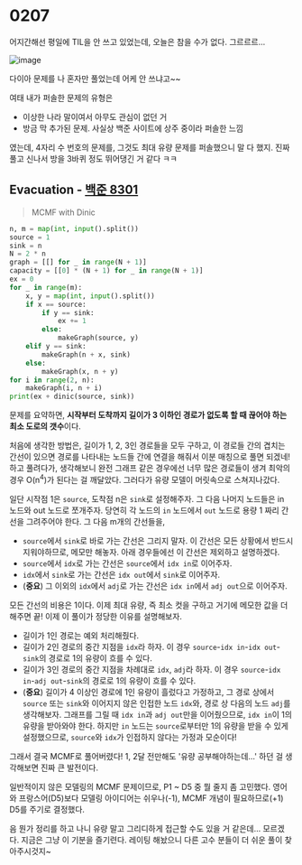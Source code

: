 # 0207

어지간해선 평일에 TIL을 안 쓰고 있었는데, 오늘은 참을 수가 없다. 그르르르...

![image](https://user-images.githubusercontent.com/97663863/217017914-0ff6431f-ff7a-4593-9109-62b4484299b1.png)

다이아 문제를 나 혼자만 풀었는데 어케 안 쓰냐고~~

여태 내가 퍼솔한 문제의 유형은

- 이상한 나라 말이여서 아무도 관심이 없던 거
- 방금 막 추가된 문제. 사실상 백준 사이트에 상주 중이라 퍼솔한 느낌

였는데, 4자리 수 번호의 문제를, 그것도 최대 유량 문제를 퍼솔했으니 말 다 했지. 진짜 풀고 신나서 방을 3바퀴 정도 뛰어댕긴 거 같다 ㅋㅋ



## Evacuation - [백준 8301](https://www.acmicpc.net/problem/8301)

> MCMF with Dinic

```Python
n, m = map(int, input().split())
source = 1
sink = n
N = 2 * n
graph = [[] for _ in range(N + 1)]
capacity = [[0] * (N + 1) for _ in range(N + 1)]
ex = 0
for _ in range(m):
    x, y = map(int, input().split())
    if x == source:
        if y == sink:
            ex += 1
        else:
            makeGraph(source, y)
    elif y == sink:
        makeGraph(n + x, sink)
    else:
        makeGraph(x, n + y)
for i in range(2, n):
    makeGraph(i, n + i)
print(ex + dinic(source, sink))
```

문제를 요약하면, **시작부터 도착까지 길이가 3 이하인 경로가 없도록 할 때 끊어야 하는 최소 도로의 갯수**이다.

처음에 생각한 방법은, 길이가 1, 2, 3인 경로들을 모두 구하고, 이 경로들 간의 겹치는 간선이 있으면 경로를 나타내는 노드들 간에 연결을 해줘서 이분 매칭으로 풀면 되겠네! 하고 풀려다가, 생각해보니 완전 그래프 같은 경우에선 너무 많은 경로들이 생겨 최악의 경우 O(n<sup>4</sup>)가 된다는 걸 깨달았다. 그러다가 유량 모델이 머릿속으로 스쳐지나갔다.

일단 시작점 1은 `source`, 도착점 n은 `sink`로 설정해주자. 그 다음 나머지 노드들은 in 노드와 out 노드로 쪼개주자. 당연히 각 노드의 `in` 노드에서 `out` 노드로 용량 1 짜리 간선을 그려주어야 한다. 그 다음 m개의 간선들을,

- `source`에서 `sink`로 바로 가는 간선은 그리지 말자. 이 간선은 모든 상황에서 반드시 지워야하므로, 메모만 해놓자. 아래 경우들에선 이 간선은 제외하고 설명하겠다.
- `source`에서 `idx`로 가는 간선은 `source`에서 `idx in`로 이어주자.
- `idx`에서 `sink`로 가는 간선은 `idx out`에서 `sink`로 이어주자.
- (**중요**) 그 이외의 `idx`에서 `adj`로 가는 간선은 `idx in`에서 `adj out`으로 이어주자.

모든 간선의 비용은 1이다. 이제 최대 유량, 즉 최소 컷을 구하고 거기에 메모한 값을 더해주면 끝! 이제 이 풀이가 정당한 이유를 설명해보자.

- 길이가 1인 경로는 예외 처리해줬다.
- 길이가 2인 경로의 중간 지점을 `idx`라 하자. 이 경우 `source`-`idx in`-`idx out`-`sink`의 경로로 1의 유량이 흐를 수 있다.
- 길이가 3인 경로의 중간 지점을 차례대로 `idx`, `adj`라 하자. 이 경우 `source`-`idx in`-`adj out`-`sink`의 경로로 1의 유량이 흐를 수 있다.
- (**중요**) 길이가 4 이상인 경로에 1인 유량이 흘렀다고 가정하고, 그 경로 상에서 `source` 또는 `sink`와 이어지지 않은 인접한 노드 `idx`와, 경로 상 다음의 노드 `adj`를 생각해보자. 그래프를 그릴 때 `idx in`과 `adj out`만을 이어줬으므로, `idx in`이 1의 유량을 받아와야 한다. 하지만 `in` 노드는 `source`로부터만 1의 유량을 받을 수 있게 설정했으므로, `source`와 `idx`가 인접하지 않다는 가정과 모순이다!

그래서 결국 MCMF로 풀어버렸다! 1, 2달 전만해도 '유량 공부해야하는데...' 하던 걸 생각해보면 진짜 큰 발전이다.

일반적이지 않은 모델링의 MCMF 문제이므로, P1 ~ D5 중 뭘 줄지 좀 고민했다. 영어와 프랑스어(D5)보다 모델링 아이디어는 쉬우나(-1), MCMF 개념이 필요하므로(+1) D5를 주기로 결정했다.

음 뭔가 정리를 하고 나니 유량 말고 그리디하게 접근할 수도 있을 거 같은데... 모르겠다. 지금은 그냥 이 기분을 즐기련다. 레이팅 해놨으니 다른 고수 분들이 더 쉬운 풀이 찾아주시것지~
